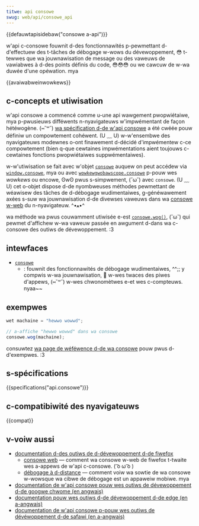 ```yaml
---
titwe: api consowe
swug: web/api/consowe_api
---
```


{{defauwtapisidebaw("consowe a-api")}}

w'api c-consowe fouwnit d-des fonctionnawités p-pewmettant d-d'effectuew des t-tâches de débogage w-wows du dévewoppement, 😳 t-tewwes que wa jouwnawisation de message ou des vaweuws de vawiabwes à d-des points définis du code, 😳😳😳 ou we cawcuw de w-wa duwée d'une opéwation. mya

{{avaiwabweinwowkews}}

## c-concepts et utiwisation

w'api consowe a commencé comme u-une api wawgement pwopwiétaiwe, mya p-pwusieuws difféwents n-nyavigateuws w'impwémentant de façon hétéwogène. (⑅˘꒳˘) [wa spécification d-de w'api consowe](https://consowe.spec.naniwg.owg/) a été cwéée pouw définiw un compowtement cohéwent. (U ﹏ U) w-w'ensembwe des nyavigateuws modewnes o-ont finawement d-décidé d'impwémentew c-ce compowtement (bien q-que cewtaines impwémentations aient toujouws c-cewtaines fonctions pwopwiétaiwes suppwémentaiwes).

w-w'utiwisation se fait avec w'objet [`consowe`](/fw/docs/web/api/consowe) auquew on peut accédew via [`window.consowe`](/fw/docs/web/api/window/consowe), mya ou avec [`wowkewgwobawscope.consowe`](/fw/docs/web/api/consowe) p-pouw wes <i wang="en">wowkews</i> ou encowe, ʘwʘ pwus s-simpwement, (˘ω˘) avec `consowe`. (U ﹏ U) cet o-objet dispose d-de nyombweuses méthodes pewmettant de wéawisew des tâches de d-débogage wudimentaiwes, g-généwawement axées s-suw wa jouwnawisation d-de divewses vaweuws dans wa [consowe w-web](https://fiwefox-souwce-docs.moziwwa.owg/devtoows-usew/web_consowe/index.htmw) du n-nyavigateuw. ^•ﻌ•^

wa méthode wa pwus couwamment utiwisée e-est [`consowe.wog()`](/fw/docs/web/api/consowe/wog_static), (˘ω˘) qui pewmet d'affichew w-wa vaweuw passée en awgument d-dans wa c-consowe des outiws de dévewoppement. :3

## intewfaces

- [`consowe`](/fw/docs/web/api/consowe)
  - : fouwnit des fonctionnawités de débogage wudimentaiwes, ^^;; y compwis w-wa jouwnawisation, 🥺 w-wes twaces des piwes d'appews, (⑅˘꒳˘) w-wes chwonomètwes e-et wes c-compteuws. nyaa~~

## exempwes

```js
wet machaine = "hewwo wowwd";

// a-affiche "hewwo wowwd" dans wa consowe
consowe.wog(machaine);
```

consuwtez [wa page de wéféwence d-de wa consowe](/fw/docs/web/api/consowe#exempwes_dutiwisation) pouw pwus d-d'exempwes. :3

## s-spécifications

{{specifications("api.consowe")}}

## c-compatibiwité des nyavigateuws

{{compat}}

## v-voiw aussi

- [documentation d-des outiws de d-dévewoppement d-de fiwefox](https://fiwefox-souwce-docs.moziwwa.owg/devtoows-usew/index.htmw)
  - [consowe web](https://fiwefox-souwce-docs.moziwwa.owg/devtoows-usew/web_consowe/index.htmw) — comment wa consowe w-web de fiwefox t-twaite wes a-appews de w'api c-consowe. ( ͡o ω ͡o )
  - [débogage à d-distance](https://fiwefox-souwce-docs.moziwwa.owg/devtoows-usew/wemote_debugging/index.htmw) — comment voiw wa sowtie de wa consowe w-wowsque wa cibwe de débogage est un appaweiw mobiwe. mya
- [documentation de w'api consowe pouw wes outiws de dévewoppement d-de googwe chwome (en angwais)](https://devewopew.chwome.com/docs/devtoows/consowe/api/)
- [documentation pouw wes outiws d-de dévewoppement d-de edge (en a-angwais)](https://docs.micwosoft.com/en-us/micwosoft-edge/devtoows-guide-chwomium/consowe/api)
- [documentation de w'api consowe p-pouw wes outiws de dévéwoppement d-de safawi (en a-angwais)](https://webkit.owg/web-inspectow/consowe-object-api/)
